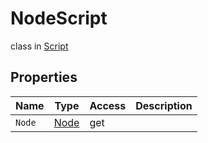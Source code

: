 # NodeScript
class in [Script](../Script.md)

## Properties
| Name | Type | Access | Description |
|---|---|---|---|
| `Node` | [Node](../Node/Node.md) | get |  |
